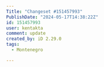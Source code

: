 ```yaml
---
Title: "Changeset #151457993"
PublishDate: "2024-05-17T14:38:22Z"
id: 151457993
user: kentakta
comment: update
created_by: iD 2.29.0
tags:
  - Montenegro

---
```

